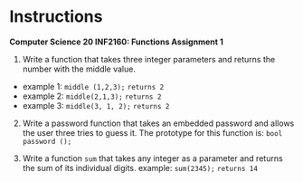 # Instructions
**Computer Science 20
INF2160: Functions Assignment 1**
1. Write a function that takes three integer parameters and returns the number with
the middle value.
- example 1:
`middle (1,2,3);`
`returns 2`
- example 2:
`middle(2,1,3);`
`returns 2`
- example 3:
`middle(3, 1, 2);`
`returns 2`

2. Write a password function that takes an embedded password and allows the user
three tries to guess it.  The prototype for this function is:
`bool password ();`

3. Write a function `sum` that takes any integer as a parameter and returns the sum of its individual digits.
example:
`sum(2345);`
`returns 14`
